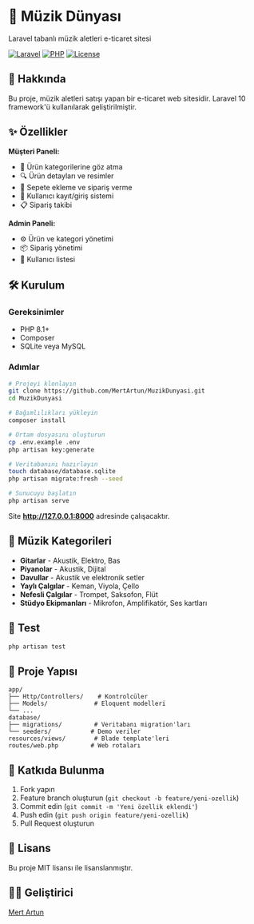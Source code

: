 # 🎵 Müzik Dünyası

Laravel tabanlı müzik aletleri e-ticaret sitesi

[![Laravel](https://img.shields.io/badge/Laravel-10.x-FF2D20?style=flat&logo=laravel)](https://laravel.com)
[![PHP](https://img.shields.io/badge/PHP-8.1+-777BB4?style=flat&logo=php)](https://php.net)
[![License](https://img.shields.io/badge/License-MIT-green?style=flat)](LICENSE)

## 📖 Hakkında

Bu proje, müzik aletleri satışı yapan bir e-ticaret web sitesidir. Laravel 10 framework'ü kullanılarak geliştirilmiştir.

## ✨ Özellikler

**Müşteri Paneli:**
- 🎸 Ürün kategorilerine göz atma
- 🔍 Ürün detayları ve resimler
- 🛒 Sepete ekleme ve sipariş verme
- 👤 Kullanıcı kayıt/giriş sistemi
- 📋 Sipariş takibi

**Admin Paneli:**
- ⚙️ Ürün ve kategori yönetimi
- 📦 Sipariş yönetimi
- 👥 Kullanıcı listesi

## 🛠️ Kurulum

### Gereksinimler
- PHP 8.1+
- Composer
- SQLite veya MySQL

### Adımlar

```bash
# Projeyi klonlayın
git clone https://github.com/MertArtun/MuzikDunyasi.git
cd MuzikDunyasi

# Bağımlılıkları yükleyin
composer install

# Ortam dosyasını oluşturun
cp .env.example .env
php artisan key:generate

# Veritabanını hazırlayın
touch database/database.sqlite
php artisan migrate:fresh --seed

# Sunucuyu başlatın
php artisan serve
```

Site **http://127.0.0.1:8000** adresinde çalışacaktır.

## 🎸 Müzik Kategorileri

- **Gitarlar** - Akustik, Elektro, Bas
- **Piyanolar** - Akustik, Dijital
- **Davullar** - Akustik ve elektronik setler
- **Yaylı Çalgılar** - Keman, Viyola, Çello
- **Nefesli Çalgılar** - Trompet, Saksofon, Flüt
- **Stüdyo Ekipmanları** - Mikrofon, Amplifikatör, Ses kartları

## 🧪 Test

```bash
php artisan test
```

## 📁 Proje Yapısı

```
app/
├── Http/Controllers/    # Kontrolcüler
├── Models/             # Eloquent modelleri
└── ...
database/
├── migrations/         # Veritabanı migration'ları
└── seeders/           # Demo veriler
resources/views/        # Blade template'leri
routes/web.php         # Web rotaları
```

## 🤝 Katkıda Bulunma

1. Fork yapın
2. Feature branch oluşturun (`git checkout -b feature/yeni-ozellik`)
3. Commit edin (`git commit -m 'Yeni özellik eklendi'`)
4. Push edin (`git push origin feature/yeni-ozellik`)
5. Pull Request oluşturun

## 📝 Lisans

Bu proje MIT lisansı ile lisanslanmıştır.

## 👨‍💻 Geliştirici

[Mert Artun](https://github.com/MertArtun)
